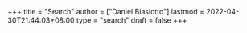 +++
title = "Search"
author = ["Daniel Biasiotto"]
lastmod = 2022-04-30T21:44:03+08:00
type = "search"
draft = false
+++
